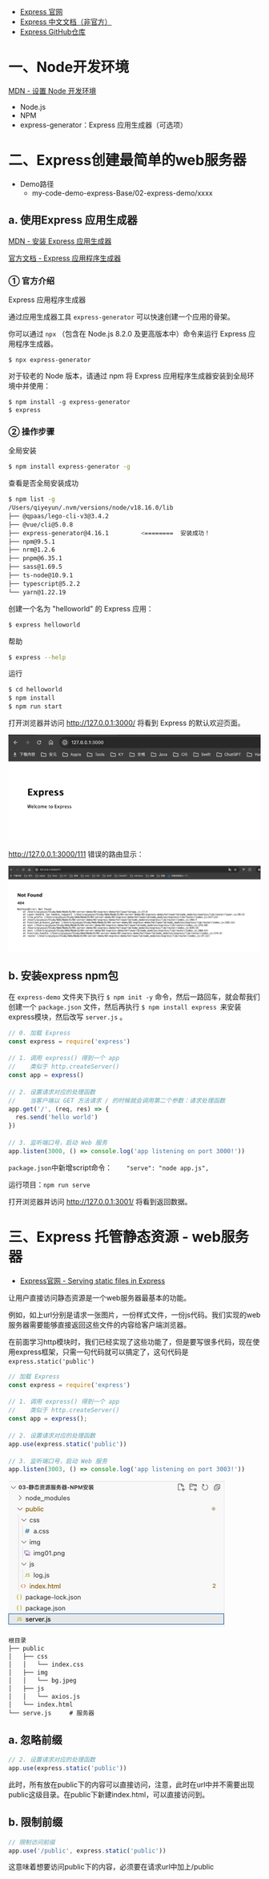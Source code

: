 - [Express 官网](https://link.juejin.cn/?target=http%3A%2F%2Fexpressjs.com%2F)
- [Express 中文文档（非官方）](https://link.juejin.cn/?target=http%3A%2F%2Fwww.expressjs.com.cn%2F)
- [Express GitHub仓库](https://link.juejin.cn/?target=https%3A%2F%2Fgithub.com%2Fexpressjs%2Fexpress) 



# 一、Node开发环境

[MDN - 设置 Node 开发环境](https://developer.mozilla.org/zh-CN/docs/Learn/Server-side/Express_Nodejs/development_environment)

* Node.js 
* NPM
* express-generator：Express 应用生成器（可选项）



# 二、Express创建最简单的web服务器

* Demo路径
    * my-code-demo-express-Base/02-express-demo/xxxx
    
        

## a. 使用Express 应用生成器

[MDN - 安装 Express 应用生成器](https://developer.mozilla.org/zh-CN/docs/Learn/Server-side/Express_Nodejs/development_environment#安装_express_应用生成器)

[官方文档 - Express 应用程序生成器](https://www.expressjs.com.cn/starter/generator.html)

### ① 官方介绍

Express 应用程序生成器

通过应用生成器工具 `express-generator` 可以快速创建一个应用的骨架。

你可以通过 `npx` （包含在 Node.js 8.2.0 及更高版本中）命令来运行 Express 应用程序生成器。

```console
$ npx express-generator
```

对于较老的 Node 版本，请通过 npm 将 Express 应用程序生成器安装到全局环境中并使用：

```console
$ npm install -g express-generator
$ express
```



### ② 操作步骤

全局安装

```sh
$ npm install express-generator -g
```

查看是否全局安装成功

```sh
$ npm list -g
/Users/qiyeyun/.nvm/versions/node/v18.16.0/lib
├── @qpaas/lego-cli-v3@3.4.2
├── @vue/cli@5.0.8
├── express-generator@4.16.1         <========  安装成功！
├── npm@9.5.1
├── nrm@1.2.6
├── pnpm@6.35.1
├── sass@1.69.5
├── ts-node@10.9.1
├── typescript@5.2.2
└── yarn@1.22.19
```

创建一个名为 "helloworld" 的 Express 应用：

```sh
$ express helloworld
```

帮助

```sh
$ express --help
```

运行

```sh
$ cd helloworld
$ npm install
$ npm run start
```

打开浏览器并访问 http://127.0.0.1:3000/ 将看到 Express 的默认欢迎页面。

![](images/001.png)

 http://127.0.0.1:3000/111 错误的路由显示：

![](images/002.png)



## b. 安装express npm包

在 `express-demo` 文件夹下执行 `$ npm init -y` 命令，然后一路回车，就会帮我们创建一个 `package.json` 文件，然后再执行 `$ npm install express `来安装express模块，然后改写 `server.js` 。

```js
// 0. 加载 Express
const express = require('express')

// 1. 调用 express() 得到一个 app
//    类似于 http.createServer()
const app = express()

// 2. 设置请求对应的处理函数
//    当客户端以 GET 方法请求 / 的时候就会调用第二个参数：请求处理函数
app.get('/', (req, res) => {
  res.send('hello world')
})

// 3. 监听端口号，启动 Web 服务
app.listen(3000, () => console.log('app listening on port 3000!'))
```

`package.json`中新增script命令：`    "serve": "node app.js",`

运行项目：`npm run serve` 

打开浏览器并访问 http://127.0.0.1:3001/ 将看到返回数据。



# 三、Express 托管静态资源 - web服务器

* [Express官网 - Serving static files in Express](https://expressjs.com/en/starter/static-files.html)

让用户直接访问静态资源是一个web服务器最基本的功能。

例如，如上url分别是请求一张图片，一份样式文件，一份js代码。我们实现的web服务器需要能够直接返回这些文件的内容给客户端浏览器。

在前面学习http模块时，我们已经实现了这些功能了，但是要写很多代码，现在使用express框架，只需一句代码就可以搞定了，这句代码是  `express.static('public')`

```js
// 加载 Express
const express = require('express')

// 1. 调用 express() 得到一个 app
//    类似于 http.createServer()
const app = express();

// 2. 设置请求对应的处理函数
app.use(express.static('public'))

// 3. 监听端口号，启动 Web 服务
app.listen(3003, () => console.log('app listening on port 3003!'))
```

![](images/003.png)

```
根目录
├── public
│   ├── css
│   │   └── index.css
│   ├── img
│   │   └── bg.jpeg
│   ├── js
│   │   └── axios.js
│   └── index.html
└── serve.js     # 服务器
```



## a. 忽略前缀

```js
// 2. 设置请求对应的处理函数
app.use(express.static('public'))
```

此时，所有放在public下的内容可以直接访问，注意，此时在url中并不需要出现public这级目录。在public下新建index.html，可以直接访问到。



## b. 限制前缀

```js
// 限制访问前缀
app.use('/public', express.static('public'))
```

这意味着想要访问public下的内容，必须要在请求url中加上/public



